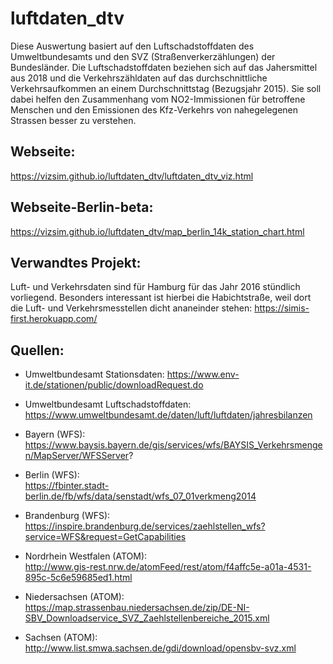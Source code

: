 # luftdaten_dtv 
Diese Auswertung basiert auf den Luftschadstoffdaten des Umweltbundesamts und den SVZ (Straßenverkerzählungen) der Bundesländer. Die Luftschadstoffdaten beziehen sich auf das Jahersmittel aus 2018 und die Verkehrszähldaten auf das durchschnittliche Verkehrsaufkommen an einem Durchschnittstag (Bezugsjahr 2015).
Sie soll dabei helfen den Zusammenhang vom NO2-Immissionen für betroffene Menschen und den Emissionen des Kfz-Verkehrs von nahegelegenen Strassen besser zu verstehen. 

## Webseite: 
https://vizsim.github.io/luftdaten_dtv/luftdaten_dtv_viz.html

## Webseite-Berlin-beta: 
https://vizsim.github.io/luftdaten_dtv/map_berlin_14k_station_chart.html 

## Verwandtes Projekt:
Luft- und Verkehrsdaten sind für Hamburg für das Jahr 2016 stündlich vorliegend. Besonders interessant ist hierbei die Habichtstraße, weil dort die Luft- und Verkehrsmesstellen dicht ananeinder stehen:
https://simis-first.herokuapp.com/


## Quellen: 
* 	Umweltbundesamt Stationsdaten:
	https://www.env-it.de/stationen/public/downloadRequest.do  

* 	Umweltbundesamt Luftschadstoffdaten:  
	https://www.umweltbundesamt.de/daten/luft/luftdaten/jahresbilanzen  


*	Bayern (WFS):  
	https://www.baysis.bayern.de/gis/services/wfs/BAYSIS_Verkehrsmengen/MapServer/WFSServer?  

*	Berlin (WFS):  
	https://fbinter.stadt-berlin.de/fb/wfs/data/senstadt/wfs_07_01verkmeng2014  

*	Brandenburg (WFS):  
	https://inspire.brandenburg.de/services/zaehlstellen_wfs?service=WFS&request=GetCapabilities  

*	Nordrhein Westfalen (ATOM):  
	http://www.gis-rest.nrw.de/atomFeed/rest/atom/f4affc5e-a01a-4531-895c-5c6e59685ed1.html  

*	Niedersachsen (ATOM):  
	https://map.strassenbau.niedersachsen.de/zip/DE-NI-SBV_Downloadservice_SVZ_Zaehlstellenbereiche_2015.xml  

*	Sachsen (ATOM):  
	http://www.list.smwa.sachsen.de/gdi/download/opensbv-svz.xml  